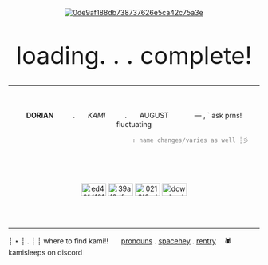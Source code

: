 <div id="header" align="center">
<a href="https://imgbb.com/"><img src="https://i.ibb.co/p3Sxs9g/0de9af188db738737626e5ca42c75a3e.jpg" alt="0de9af188db738737626e5ca42c75a3e" border="0"></a>
</div>
<br/><br/>
<p align="center">
  <font size="10">loading. . . complete!</font>
  </br></br> </p>
  
  ---

  <p align="center">
  </br></br>
  <b>DORIAN</B>ㅤㅤㅤ.ㅤㅤ<i>KAMI</i>ㅤㅤㅤ.ㅤㅤAUGUSTㅤㅤㅤㅤ— , ` ask prns! fluctuating
  </p>
<p align="right">
<code style="color : grey"> ↑ name changes/varies as well ┆彡ㅤㅤ</code>
</p>
</br></br></br>
<p align="center">
    <a href="https://imgbb.com/"><img src="https://i.ibb.co/YthmTRs/ed401413113672dae48c539d7f1b6dea.jpg" alt="ed401413113672dae48c539d7f1b6dea" border="0" width=50 height=25></a>
    <a href="https://imgbb.com/"><img src="https://i.ibb.co/TKSqmYK/39af0dfcc76d1b6d16dcb506be2af542.jpg" alt="39af0dfcc76d1b6d16dcb506be2af542" border="0" width=50 height=25></a>
    <a href="https://imgbb.com/"><img src="https://i.ibb.co/54NCVT0/0216f6cd37b6d24022d3816661944a8c.jpg" alt="0216f6cd37b6d24022d3816661944a8c" border="0" width=50 height=25></a>
    <a href="https://imgbb.com/"><img src="https://i.ibb.co/p0kcC9V/download.png" alt="download" border="0" width=50 height=25></a>
</p>
</br></br>

---

┊ ⋆ ┊ . ┊ ┊ where to find kami!!ㅤㅤ[pronouns](https://pronouns.page/@sugurus) . [spacehey](https://spacehey.com/kenkojii) . [rentry](https://rentry.co/sugetos) ㅤ🕷ㅤ kamisleeps on discord
